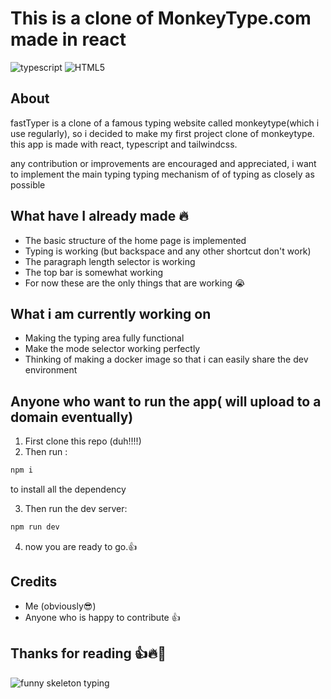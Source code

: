 # This is a clone of MonkeyType.com made in react

![typescript](https://img.shields.io/badge/typescript-%23007ACC.svg?style=for-the-badge&logo=typescript&logoColor=white)
![HTML5](https://img.shields.io/badge/html5-%23E34F26.svg?style=for-the-badge&logo=html5&logoColor=white)

## About 

fastTyper is a clone of a famous typing website called monkeytype(which i use regularly), so i decided to make my first project clone of monkeytype. this app is made with react, typescript and tailwindcss. 

any contribution or improvements are encouraged and appreciated, i want to implement the main typing typing mechanism of of typing as closely as possible

## What have I already made 🔥

  - The basic structure of the home page is implemented
  - Typing is working (but backspace and any other shortcut don't work)
  - The paragraph length selector is working 
  - The top bar is somewhat working
  - For now these are the only things that are working 😭

 ## What i am currently working on

 - Making the typing area fully functional
 - Make the mode selector working perfectly
 - Thinking of making a docker image so that i can easily share the dev environment


## Anyone who want to run the app( will upload to a domain eventually)

1. First clone this repo (duh!!!!)
2. Then run :
```bash
npm i 
```
   to install all the dependency

3. Then run the dev server:
```bash
npm run dev
```
4. now you are ready to go.👍
## Credits

- Me (obviously😎)
- Anyone who is happy to contribute 👍

## Thanks for reading 👍🔥🙌

![funny skeleton typing](https://media4.giphy.com/media/v1.Y2lkPTc5MGI3NjExam52aTU1NW1odGpiaDR1YWcwM2Z2ZGV5ajE1ajc2amR2ZXN0YXlscyZlcD12MV9pbnRlcm5hbF9naWZfYnlfaWQmY3Q9Zw/ThrM4jEi2lBxd7X2yz/giphy.gif)


